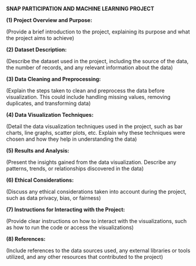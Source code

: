 **SNAP PARTICIPATION AND MACHINE LEARNING PROJECT**


**(1) Project Overview and Purpose:**


(Provide a brief introduction to the project, explaining its purpose and what the project aims to achieve)


**(2) Dataset Description:**


(Describe the dataset used in the project, including the source of the data, the number of records, and any relevant information about the data)


**(3) Data Cleaning and Preprocessing:**


(Explain the steps taken to clean and preprocess the data before visualization. This could include handling missing values, removing duplicates, and transforming data)


**(4) Data Visualization Techniques:**


(Detail the data visualization techniques used in the project, such as bar charts, line graphs, scatter plots, etc. Explain why these techniques were chosen and how they help in understanding the data)


**(5) Results and Analysis:**


(Present the insights gained from the data visualization. Describe any patterns, trends, or relationships discovered in the data)


**(6) Ethical Considerations:**


(Discuss any ethical considerations taken into account during the project, such as data privacy, bias, or fairness)


**(7) Instructions for Interacting with the Project:**


(Provide clear instructions on how to interact with the visualizations, such as how to run the code or access the visualizations)


**(8) References:**


(Include references to the data sources used, any external libraries or tools utilized, and any other resources that contributed to the project)

